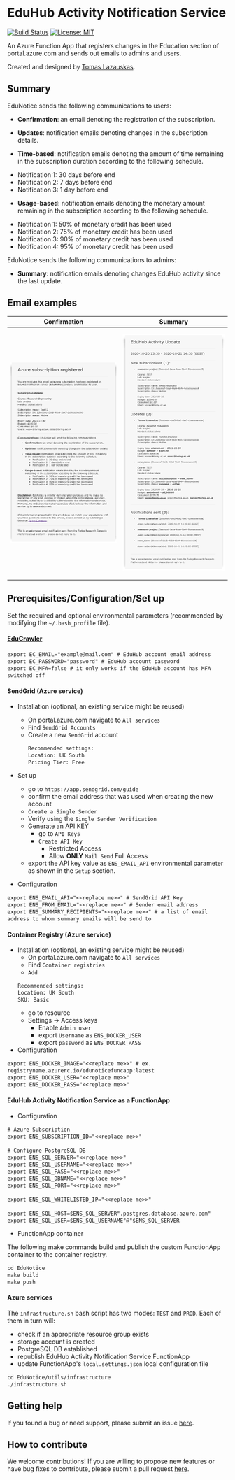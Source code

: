 # EduHub Activity Notification Service

[![Build Status](https://travis-ci.com/tomaslaz/EduNotice.svg?branch=main)](https://travis-ci.org/tomaslaz/EduNotice) [![License: MIT](https://img.shields.io/badge/License-MIT-yellow.svg)](https://opensource.org/licenses/MIT)

An Azure Function App that registers changes in the Education section of portal.azure.com and sends out emails to admins and users.

Created and designed by <a href="https://github.com/tomaslaz">Tomas Lazauskas</a>.

## Summary

EduNotice sends the following communications to users:

* **Confirmation**: an email denoting the registration of the subscription.

* **Updates**: notification emails denoting changes in the subscription details.

* **Time-based**: notification emails denoting the amount of time remaining in the subscription duration according to the following schedule.
 - Notification 1: 30 days before end
 - Notification 2: 7 days before end
 - Notification 3: 1 day before end


* **Usage-based**: notification emails denoting the monetary amount remaining in the subscription according to the following schedule.
 - Notification 1: 50% of monetary credit has been used
 - Notification 2: 75% of monetary credit has been used
 - Notification 3: 90% of monetary credit has been used
 - Notification 4: 95% of monetary credit has been used

EduNotice sends the following communications to admins:

* **Summary**: notification emails denoting changes EduHub activity since the last update.

## Email examples

| Confirmation | Summary |
|---|---|
| <p align="left"><img src="media/email_examples/confirmation.png" width="350"></p> | <p align="left"><img src="media/email_examples/summary.png" width="350"></p>|

## Prerequisites/Configuration/Set up

Set the required and optional environmental parameters (recommended by modifying the `~/.bash_profile` file).

#### [EduCrawler](https://github.com/alan-turing-institute/EduCrawler)

```{bash}
export EC_EMAIL="example@mail.com" # EduHub account email address
export EC_PASSWORD="password" # EduHub account password
export EC_MFA=false # it only works if the EduHub account has MFA switched off
```

#### SendGrid (Azure service)

- Installation (optional, an existing service might be reused)
    - On portal.azure.com navigate to `All services`
    - Find `SendGrid Accounts`
    - Create a new `SendGrid` account
      ```
      Recommended settings:
      Location: UK South
      Pricing Tier: Free
      ```
- Set up
  - go to `https://app.sendgrid.com/guide`
  - confirm the email address that was used when creating the new account
  - `Create a Single Sender`
  - Verify using the `Single Sender Verification`
  - Generate an API KEY
    - go to `API Keys`
    - `Create API Key`
      - Restricted Access
      - Allow **ONLY** `Mail Send` Full Access
  - export the API key value as `ENS_EMAIL_API` environmental parameter as shown in the `Setup` section.

- Configuration
```{bash}
export ENS_EMAIL_API="<<replace me>>" # SendGrid API Key
export ENS_FROM_EMAIL="<<replace me>>" # Sender email address
export ENS_SUMMARY_RECIPIENTS="<<replace me>>" # a list of email address to whom summary emails will be send to
```

#### Container Registry (Azure service)

- Installation (optional, an existing service might be reused)
  - On portal.azure.com navigate to `All services`
  - Find `Container registries`
  - `Add`
  ```
  Recommended settings:
  Location: UK South
  SKU: Basic
  ```
  - go to resource
  - Settings -> Access keys
    - Enable `Admin user`
    - export `Username` as `ENS_DOCKER_USER`
    - export `password` as `ENS_DOCKER_PASS`
- Configuration
```{bash}
export ENS_DOCKER_IMAGE="<<replace me>>" # ex. registryname.azurerc.io/edunoticefuncapp:latest
export ENS_DOCKER_USER="<<replace me>>"
export ENS_DOCKER_PASS="<<replace me>>"
```

#### EduHub Activity Notification Service as a FunctionApp

- Configuration

```{bash}
# Azure Subscription
export ENS_SUBSCRIPTION_ID="<<replace me>>"

# Configure PostgreSQL DB
export ENS_SQL_SERVER="<<replace me>>"
export ENS_SQL_USERNAME="<<replace me>>"
export ENS_SQL_PASS="<<replace me>>"
export ENS_SQL_DBNAME="<<replace me>>"
export ENS_SQL_PORT="<<replace me>>"

export ENS_SQL_WHITELISTED_IP="<<replace me>>"

export ENS_SQL_HOST=$ENS_SQL_SERVER".postgres.database.azure.com"
export ENS_SQL_USER=$ENS_SQL_USERNAME"@"$ENS_SQL_SERVER
```
- FunctionApp container

The following make commands build and publish the custom FunctionApp container to the container registry.

```{bash}
cd EduNotice
make build
make push
```

#### Azure services

The `infrastructure.sh` bash script has two modes: `TEST` and `PROD`. Each of them in turn will:

- check if an appropriate resource group exists
- storage account is created
- PostgreSQL DB established
- republish EduHub Activity Notification Service FunctionApp
- update FunctionApp's `local.settings.json` local configuration file

```{bash}
cd EduNotice/utils/infrastructure
./infrastructure.sh
```

## Getting help
If you found a bug or need support, please submit an issue [here](https://github.com/tomaslaz/EduNotice/issues/new).

## How to contribute
We welcome contributions! If you are willing to propose new features or have bug fixes to contribute, please submit a pull request [here](https://github.com/tomaslaz/EduNotice/pulls).
